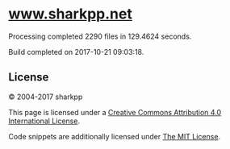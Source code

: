 # www.sharkpp.net

Processing completed 2290 files in 129.4624 seconds.

Build completed on 2017-10-21 09:03:18.

## License

&copy; 2004-2017 sharkpp

This page is licensed under a [Creative Commons Attribution 4.0 International License](http://creativecommons.org/licenses/by/4.0/).

Code snippets are additionally licensed under [The MIT License](http://opensource.org/licenses/MIT).

